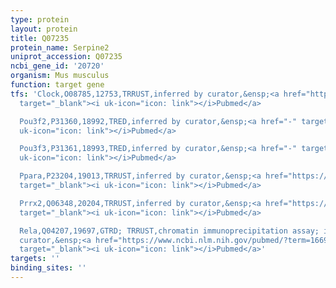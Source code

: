 ```yaml
---
type: protein
layout: protein
title: Q07235
protein_name: Serpine2
uniprot_accession: Q07235
ncbi_gene_id: '20720'
organism: Mus musculus
function: target gene
tfs: 'Clock,O08785,12753,TRRUST,inferred by curator,&ensp;<a href="https://www.ncbi.nlm.nih.gov/pubmed/?term=20400680%5Buid%5D"
  target="_blank"><i uk-icon="icon: link"></i>Pubmed</a>

  Pou3f2,P31360,18992,TRED,inferred by curator,&ensp;<a href="-" target="_blank"><i
  uk-icon="icon: link"></i>Pubmed</a>

  Pou3f3,P31361,18993,TRED,inferred by curator,&ensp;<a href="-" target="_blank"><i
  uk-icon="icon: link"></i>Pubmed</a>

  Ppara,P23204,19013,TRRUST,inferred by curator,&ensp;<a href="https://www.ncbi.nlm.nih.gov/pubmed/?term=20400680%5Buid%5D"
  target="_blank"><i uk-icon="icon: link"></i>Pubmed</a>

  Prrx2,Q06348,20204,TRRUST,inferred by curator,&ensp;<a href="https://www.ncbi.nlm.nih.gov/pubmed/?term=12713735%5Buid%5D"
  target="_blank"><i uk-icon="icon: link"></i>Pubmed</a>

  Rela,Q04207,19697,GTRD; TRRUST,chromatin immunoprecipitation assay; inferred by
  curator,&ensp;<a href="https://www.ncbi.nlm.nih.gov/pubmed/?term=16697375%5Buid%5D"
  target="_blank"><i uk-icon="icon: link"></i>Pubmed</a>'
targets: ''
binding_sites: ''
---
```

